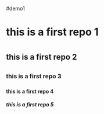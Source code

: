 #demo1
<h1> this is a first repo 1<h1>
<h2> this is a first repo 2<h2>
<h3> this is a first repo 3<h3>
<h4> this is a first repo 4<h4>
<h5> this is a first repo 5<h5>